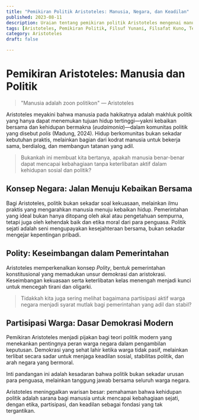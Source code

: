```yaml
---
title: "Pemikiran Politik Aristoteles: Manusia, Negara, dan Keadilan"
published: 2023-08-11
description: Uraian tentang pemikiran politik Aristoteles mengenai manusia sebagai makhluk sosial, konsep negara, serta pentingnya partisipasi warga dalam kehidupan politik.
tags: [Aristoteles, Pemikiran Politik, Filsuf Yunani, Filsafat Kuno, Teori Politik]
category: Aristoteles
draft: false

---
```


# Pemikiran Aristoteles: Manusia dan Politik

> "Manusia adalah zoon politikon" — Aristoteles

Aristoteles meyakini bahwa manusia pada hakikatnya adalah makhluk politik yang hanya dapat menemukan tujuan hidup tertinggi—yakni kebaikan bersama dan kehidupan bermakna (*eudaimonia*)—dalam komunitas politik yang disebut *polis* (Madung, 2024). Hidup berkomunitas bukan sekadar kebutuhan praktis, melainkan bagian dari kodrat manusia untuk bekerja sama, berdialog, dan membangun tatanan yang adil.

> Bukankah ini membuat kita bertanya, apakah manusia benar-benar dapat mencapai kebahagiaan tanpa keterlibatan aktif dalam kehidupan sosial dan politik?

## Konsep Negara: Jalan Menuju Kebaikan Bersama

Bagi Aristoteles, politik bukan sekadar soal kekuasaan, melainkan ilmu praktis yang mengarahkan manusia menuju kebaikan hidup. Pemerintahan yang ideal bukan hanya ditopang oleh akal atau pengetahuan sempurna, tetapi juga oleh kehendak baik dan etika moral dari para penguasa. Politik sejati adalah seni mengupayakan kesejahteraan bersama, bukan sekadar mengejar kepentingan pribadi.

## Polity: Keseimbangan dalam Pemerintahan

Aristoteles memperkenalkan konsep *Polity*, bentuk pemerintahan konstitusional yang memadukan unsur demokrasi dan aristokrasi. Keseimbangan kekuasaan serta keterlibatan kelas menengah menjadi kunci untuk mencegah tirani dan oligarki.

> Tidakkah kita juga sering melihat bagaimana partisipasi aktif warga negara menjadi syarat mutlak bagi pemerintahan yang adil dan stabil?

## Partisipasi Warga: Dasar Demokrasi Modern

Pemikiran Aristoteles menjadi pijakan bagi teori politik modern yang menekankan pentingnya peran warga negara dalam pengambilan keputusan. Demokrasi yang sehat lahir ketika warga tidak pasif, melainkan terlibat secara sadar untuk menjaga keadilan sosial, stabilitas politik, dan arah negara yang bermoral.

Inti pandangan ini adalah kesadaran bahwa politik bukan sekadar urusan para penguasa, melainkan tanggung jawab bersama seluruh warga negara.

Aristoteles meninggalkan warisan besar: pemahaman bahwa kehidupan politik adalah sarana bagi manusia untuk mencapai kebahagiaan sejati, dengan etika, partisipasi, dan keadilan sebagai fondasi yang tak tergantikan.